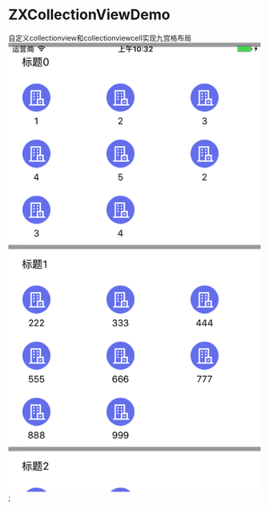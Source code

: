 # ZXCollectionViewDemo
自定义collectionview和collectionviewcell实现九宫格布局
![image](https://github.com/zxm11/ZXCollectionViewDemo/blob/master/Simulator%20Screen%20Shot%202017年8月1日%20上午10.32.12.png);
